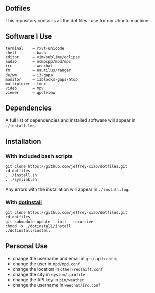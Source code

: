 ## Dotfiles
This repository contains all the dot files I use for my Ubuntu machine.

## Software I Use
```
terminal    → rxvt-unicode
shell       → bash
editor      → vim/sublime/eclipse
audio       → ncmpcpp/mpd/mpc
irc         → weechat
fm          → nautilus/ranger
de/wm       → i3-gaps
monitor     → i3blocks-gaps/htop
multiplexer → tmux
video       → mpv
viewer      → qpdfview
```

## Dependencies
A full list of dependencies and installed software will appear in `./install.log`.

## Installation
### With included bash scripts
~~~
git clone https://github.com/jeffrey-xiao/dotfiles.git
cd dotfiles
. ./install.sh
. ./symlink.sh
~~~
Any errors with the installation will appear in `./install.log`.

### With [dotinstall](https://github.com/jeffrey-xiao/dotinstall)
~~~
git clone https://github.com/jeffrey-xiao/dotfiles.git
cd dotfiles
git submodule update --init --recursive
chmod +x ./dotinstall/install
./dotinstall/install
~~~


## Personal Use
 - change the username and email in `git/.gitconfig`
 - change the user in `mpd/mpd.conf`
 - change the location in `other/redshift.conf`
 - change the city in `system/.profile`
 - change the API key in `bin/weather`
 - change the username in `weechat/irc.conf`

